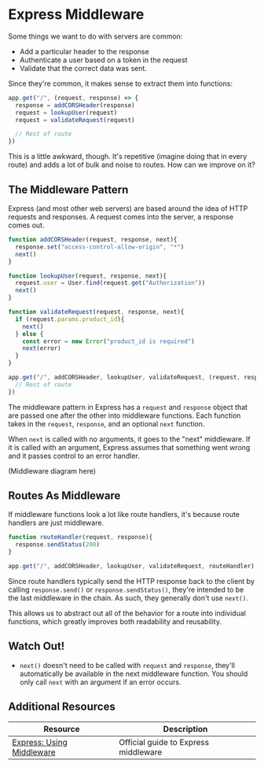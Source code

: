 # Express Middleware

Some things we want to do with servers are common:

* Add a particular header to the response
* Authenticate a user based on a token in the request
* Validate that the correct data was sent.

Since they're common, it makes sense to extract them into functions:

```js
app.get("/", (request, response) => {
  response = addCORSHeader(response)
  request = lookupUser(request)
  request = validateRequest(request)

  // Rest of route
})
```

This is a little awkward, though. It's repetitive (imagine doing that in every route) and adds a lot of bulk and noise to routes. How can we improve on it?

## The Middleware Pattern

Express (and most other web servers) are based around the idea of HTTP requests and responses. A request comes into the server, a response comes out.

```js
function addCORSHeader(request, response, next){
  response.set("access-control-allow-origin", "*")
  next()
}

function lookupUser(request, response, next){
  request.user = User.find(request.get("Authorization"))
  next()
}

function validateRequest(request, response, next){
  if (request.params.product_id){
    next()
  } else {
    const error = new Error("product_id is required")
    next(error)
  }
}

app.get("/", addCORSHeader, lookupUser, validateRequest, (request, response) => {
  // Rest of route
})
```

The middleware pattern in Express has a `request` and `response` object that are passed one after the other into middleware functions. Each function takes in the `request`, `response`, and an optional `next` function.

When `next` is called with no arguments, it goes to the "next" middleware. If it is called with an argument, Express assumes that something went wrong and it passes control to an error handler.

(Middleware diagram here)

## Routes As Middleware

If middleware functions look a lot like route handlers, it's because route handlers are just middleware.

```js
function routeHandler(request, response){
  response.sendStatus(200)
}

app.get("/", addCORSHeader, lookupUser, validateRequest, routeHandler)
```

Since route handlers typically send the HTTP response back to the client by calling `response.send()` or `response.sendStatus()`, they're intended to be the last middleware in the chain. As such, they generally don't use `next()`.

This allows us to abstract out all of the behavior for a route into individual functions, which greatly improves both readability and reusability.

## Watch Out!

* `next()` doesn't need to be called with `request` and `response`, they'll automatically be available in the next middleware function. You should only call `next` with an argument if an error occurs.


## Additional Resources

| Resource | Description |
| --- | --- |
| [Express: Using Middleware](https://expressjs.com/en/guide/using-middleware.html) | Official guide to Express middleware |
